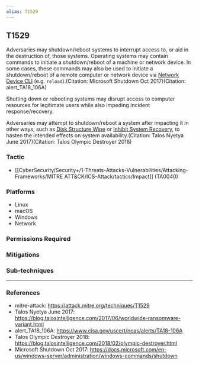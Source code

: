 ```yaml
---
alias: T1529
---
```


## T1529

Adversaries may shutdown/reboot systems to interrupt access to, or aid in the destruction of, those systems. Operating systems may contain commands to initiate a shutdown/reboot of a machine or network device. In some cases, these commands may also be used to initiate a shutdown/reboot of a remote computer or network device via [Network Device CLI](https://attack.mitre.org/techniques/T1059/008) (e.g. <code>reload</code>).(Citation: Microsoft Shutdown Oct 2017)(Citation: alert_TA18_106A)

Shutting down or rebooting systems may disrupt access to computer resources for legitimate users while also impeding incident response/recovery.

Adversaries may attempt to shutdown/reboot a system after impacting it in other ways, such as [Disk Structure Wipe](https://attack.mitre.org/techniques/T1561/002) or [Inhibit System Recovery](https://attack.mitre.org/techniques/T1490), to hasten the intended effects on system availability.(Citation: Talos Nyetya June 2017)(Citation: Talos Olympic Destroyer 2018)


### Tactic
- [[CyberSecurity/Security+/1-Threats-Attacks-Vulnerabilities/Attacking-Frameworks/MITRE ATT&CK/ICS-Attack/tactics/Impact]] (TA0040)

### Platforms
- Linux
- macOS
- Windows
- Network

### Permissions Required

### Mitigations

### Sub-techniques


---
### References

- mitre-attack: https://attack.mitre.org/techniques/T1529
- Talos Nyetya June 2017: https://blog.talosintelligence.com/2017/06/worldwide-ransomware-variant.html
- alert_TA18_106A: https://www.cisa.gov/uscert/ncas/alerts/TA18-106A
- Talos Olympic Destroyer 2018: https://blog.talosintelligence.com/2018/02/olympic-destroyer.html
- Microsoft Shutdown Oct 2017: https://docs.microsoft.com/en-us/windows-server/administration/windows-commands/shutdown
